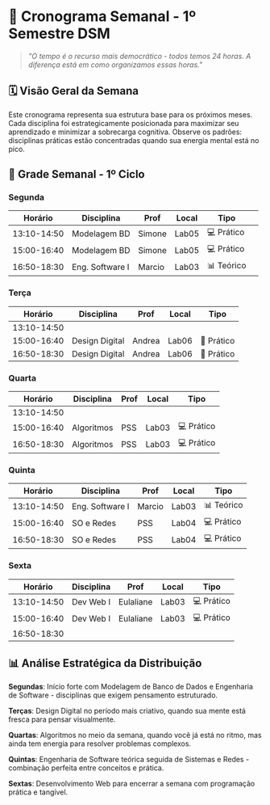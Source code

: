 # 📅 Cronograma Semanal - 1º Semestre DSM

> *"O tempo é o recurso mais democrático - todos temos 24 horas. A diferença está em como organizamos essas horas."*

## 🗓️ Visão Geral da Semana

Este cronograma representa sua estrutura base para os próximos meses. Cada disciplina foi estrategicamente posicionada para maximizar seu aprendizado e minimizar a sobrecarga cognitiva. Observe os padrões: disciplinas práticas estão concentradas quando sua energia mental está no pico.

## 📅 Grade Semanal - 1º Ciclo

### Segunda
| Horário     | Disciplina      | Prof   | Local | Tipo       |     |
| ----------- | --------------- | ------ | ----- | ---------- | --- |
| 13:10-14:50 | Modelagem BD    | Simone | Lab05 | 💻 Prático |     |
| 15:00-16:40 | Modelagem BD    | Simone | Lab05 | 💻 Prático |     |
| 16:50-18:30 | Eng. Software I | Marcio | Lab03 | 📊 Teórico |     |

### Terça
| Horário     | Disciplina     | Prof      | Local | Tipo       |
| ----------- | -------------- | --------- | ----- | ---------- |
| 13:10-14:50 |                |           |       |            |
| 15:00-16:40 | Design Digital | Andrea    | Lab06 | 🎨 Prático |
| 16:50-18:30 | Design Digital | Andrea    | Lab06 | 🎨 Prático |

### Quarta
| Horário     | Disciplina      | Prof     | Local | Tipo       |
| ----------- | --------------- | -------- | ----- | ---------- |
| 13:10-14:50 |                 |          |       |            |
| 15:00-16:40 | Algoritmos      | PSS      | Lab03 | 💻 Prático |
| 16:50-18:30 | Algoritmos      | PSS      | Lab03 | 💻 Prático |

### Quinta  
| Horário     | Disciplina      | Prof   | Local | Tipo       |
| ----------- | --------------- | ------ | ----- | ---------- |
| 13:10-14:50 | Eng. Software I | Marcio | Lab03 | 📊 Teórico |
| 15:00-16:40 | SO e Redes      | PSS    | Lab04 | 💻 Prático |
| 16:50-18:30 | SO e Redes      | PSS    | Lab04 | 💻 Prático |

### Sexta
| Horário     | Disciplina | Prof           | Local  | Tipo       |
| ----------- | ---------- | -------------- | ------ | ---------- |
| 13:10-14:50 | Dev Web I  | Eulaliane      | Lab03  | 💻 Prático |
| 15:00-16:40 | Dev Web I  | Eulaliane      | Lab03  | 💻 Prático |
| 16:50-18:30 |            |                |        |            |


## 📊 Análise Estratégica da Distribuição

**Segundas**: Início forte com Modelagem de Banco de Dados e Engenharia de Software - disciplinas que exigem pensamento estruturado.

**Terças**: Design Digital no período mais criativo, quando sua mente está fresca para pensar visualmente.

**Quartas**: Algoritmos no meio da semana, quando você já está no ritmo, mas ainda tem energia para resolver problemas complexos.

**Quintas**: Engenharia de Software teórica seguida de Sistemas e Redes - combinação perfeita entre conceitos e prática.

**Sextas**: Desenvolvimento Web para encerrar a semana com programação prática e tangível.